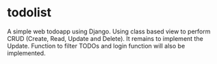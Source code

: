 # todolist
A simple web todoapp using Django.
Using class based view to perform CRUD (Create, Read, Update and Delete).
It remains to implement the Update.
Function to filter TODOs and login function will also be implemented.
